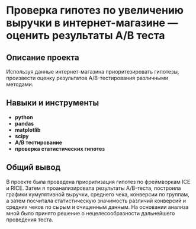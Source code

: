 # Проверка гипотез по увеличению выручки в интернет-магазине — оценить результаты A/B теста


## Описание проекта

Используя данные интернет-магазина приоритезировать гипотезы, произвести оценку результатов A/B-тестирования различными методами.


## Навыки и инструменты

- **python**
- **pandas**
- **matplotlib**
- **scipy**
- **А/В тестирование**
- **проверка статистических гипотез**


## 

## Общий вывод

В проекте была проведена приоритизация гипотез по фреймворкам ICE и RICE. Затем я проанализировала
результаты A/B-теста, построила графики кумулятивной выручки, среднего чека,
конверсии по группам, а затем посчитала статистическую значимость различий конверсий
и средних чеков по сырым и очищенным данным. На основании анализа мной было
принято решение о нецелесообразности дальнейшего проведения теста.

